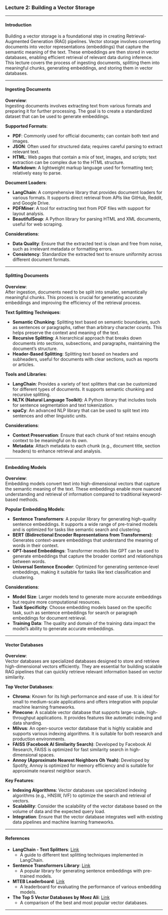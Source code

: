 ### **Lecture 2: Building a Vector Storage**

---

#### **Introduction**

Building a vector storage is a foundational step in creating Retrieval-Augmented Generation (RAG) pipelines. Vector storage involves converting documents into vector representations (embeddings) that capture the semantic meaning of the text. These embeddings are then stored in vector databases, enabling efficient retrieval of relevant data during inference. This lecture covers the process of ingesting documents, splitting them into meaningful chunks, generating embeddings, and storing them in vector databases.

---

#### **Ingesting Documents**

**Overview**:  
Ingesting documents involves extracting text from various formats and preparing it for further processing. The goal is to create a standardized dataset that can be used to generate embeddings.

**Supported Formats**:
- **PDF**: Commonly used for official documents; can contain both text and images.
- **JSON**: Often used for structured data; requires careful parsing to extract relevant text.
- **HTML**: Web pages that contain a mix of text, images, and scripts; text extraction can be complex due to the HTML structure.
- **Markdown**: A lightweight markup language used for formatting text; relatively easy to parse.

**Document Loaders**:
- **LangChain**: A comprehensive library that provides document loaders for various formats. It supports direct retrieval from APIs like GitHub, Reddit, and Google Drive.
- **PDFMiner**: A tool for extracting text from PDF files with support for layout analysis.
- **BeautifulSoup**: A Python library for parsing HTML and XML documents, useful for web scraping.

**Considerations**:
- **Data Quality**: Ensure that the extracted text is clean and free from noise, such as irrelevant metadata or formatting errors.
- **Consistency**: Standardize the extracted text to ensure uniformity across different document formats.

---

#### **Splitting Documents**

**Overview**:  
After ingestion, documents need to be split into smaller, semantically meaningful chunks. This process is crucial for generating accurate embeddings and improving the efficiency of the retrieval process.

**Text Splitting Techniques**:
- **Semantic Chunking**: Splitting text based on semantic boundaries, such as sentences or paragraphs, rather than arbitrary character counts. This helps preserve the context and meaning of the text.
- **Recursive Splitting**: A hierarchical approach that breaks down documents into sections, subsections, and paragraphs, maintaining the document’s structure.
- **Header-Based Splitting**: Splitting text based on headers and subheaders, useful for documents with clear sections, such as reports or articles.

**Tools and Libraries**:
- **LangChain**: Provides a variety of text splitters that can be customized for different types of documents. It supports semantic chunking and recursive splitting.
- **NLTK (Natural Language Toolkit)**: A Python library that includes tools for sentence segmentation and text tokenization.
- **spaCy**: An advanced NLP library that can be used to split text into sentences and other linguistic units.

**Considerations**:
- **Context Preservation**: Ensure that each chunk of text retains enough context to be meaningful on its own.
- **Metadata**: Attach metadata to each chunk (e.g., document title, section headers) to enhance retrieval and analysis.

---

#### **Embedding Models**

**Overview**:  
Embedding models convert text into high-dimensional vectors that capture the semantic meaning of the text. These embeddings enable more nuanced understanding and retrieval of information compared to traditional keyword-based methods.

**Popular Embedding Models**:
- **Sentence Transformers**: A popular library for generating high-quality sentence embeddings. It supports a wide range of pre-trained models and is optimized for tasks like semantic search and clustering.
- **BERT (Bidirectional Encoder Representations from Transformers)**: Generates context-aware embeddings that understand the meaning of words in their context.
- **GPT-based Embeddings**: Transformer models like GPT can be used to generate embeddings that capture the broader context and relationships between words.
- **Universal Sentence Encoder**: Optimized for generating sentence-level embeddings, making it suitable for tasks like text classification and clustering.

**Considerations**:
- **Model Size**: Larger models tend to generate more accurate embeddings but require more computational resources.
- **Task Specificity**: Choose embedding models based on the specific task, such as sentence embeddings for search or paragraph embeddings for document retrieval.
- **Training Data**: The quality and domain of the training data impact the model’s ability to generate accurate embeddings.

---

#### **Vector Databases**

**Overview**:  
Vector databases are specialized databases designed to store and retrieve high-dimensional vectors efficiently. They are essential for building scalable RAG pipelines that can quickly retrieve relevant information based on vector similarity.

**Top Vector Databases**:
- **Chroma**: Known for its high performance and ease of use. It is ideal for small to medium-scale applications and offers integration with popular machine learning frameworks.
- **Pinecone**: A scalable vector database that supports large-scale, high-throughput applications. It provides features like automatic indexing and data sharding.
- **Milvus**: An open-source vector database that is highly scalable and supports various indexing algorithms. It is suitable for both research and production environments.
- **FAISS (Facebook AI Similarity Search)**: Developed by Facebook AI Research, FAISS is optimized for fast similarity search in high-dimensional spaces.
- **Annoy (Approximate Nearest Neighbors Oh Yeah)**: Developed by Spotify, Annoy is optimized for memory efficiency and is suitable for approximate nearest neighbor search.

**Key Features**:
- **Indexing Algorithms**: Vector databases use specialized indexing algorithms (e.g., HNSW, IVF) to optimize the search and retrieval of vectors.
- **Scalability**: Consider the scalability of the vector database based on the volume of data and the expected query load.
- **Integration**: Ensure that the vector database integrates well with existing data pipelines and machine learning frameworks.

---

#### **References**

- **LangChain - Text Splitters**: [Link](https://python.langchain.com/docs/modules/data_connection/document_transformers/)
  - A guide to different text splitting techniques implemented in LangChain.
- **Sentence Transformers Library**: [Link](https://www.sbert.net/)
  - A popular library for generating sentence embeddings with pre-trained models.
- **MTEB Leaderboard**: [Link](https://huggingface.co/spaces/mteb/leaderboard)
  - A leaderboard for evaluating the performance of various embedding models.
- **The Top 5 Vector Databases by Moez Ali**: [Link](https://www.datacamp.com/blog/the-top-5-vector-databases)
  - A comparison of the best and most popular vector databases.

---

